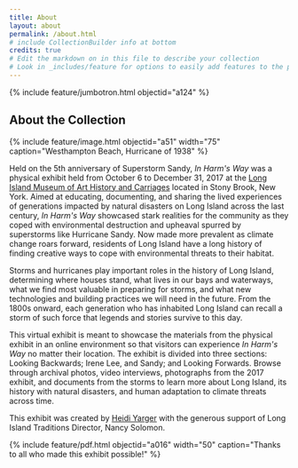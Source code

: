 ```yaml
---
title: About
layout: about
permalink: /about.html
# include CollectionBuilder info at bottom
credits: true
# Edit the markdown on in this file to describe your collection
# Look in _includes/feature for options to easily add features to the page
---
```



{% include feature/jumbotron.html objectid="a124" %}

## About the Collection

{% include feature/image.html objectid="a51" width="75" caption="Westhampton Beach, Hurricane of 1938" %}

Held on the 5th anniversary of Superstorm Sandy, *In Harm's Way* was a physical exhibit held from October 6 to December 31, 2017 at the [Long Island Museum of Art History and Carriages](https://longislandmuseum.org/) located in Stony Brook, New York. Aimed at educating, documenting, and sharing the lived experiences of generations impacted by natural disasters on Long Island across the last century, *In Harm's Way* showcased stark realities for the community as they coped with environmental destruction and upheaval spurred by superstorms like Hurricane Sandy. Now made more prevalent as climate change roars forward, residents of Long Island have a long history of finding creative ways to cope with environmental threats to their habitat.

Storms and hurricanes play important roles in the history of Long Island, determining where houses stand, what lives in our bays and waterways, what we find most valuable in preparing for storms, and what new technologies and building practices we will need in the future. From the 1800s onward, each generation who has inhabited Long Island can recall a storm of such force that legends and stories survive to this day. 

This virtual exhibit is meant to showcase the materials from the physical exhibit in an online environment so that visitors can experience *In Harm's Way* no matter their location. The exhibit is divided into three sections: Looking Backwards; Irene Lee, and Sandy; and Looking Forwards. Browse through archival photos, video interviews, photographs from the 2017 exhibit, and documents from the storms to learn more about Long Island, its history with natural disasters, and human adaptation to climate threats across time. 

This exhibit was created by [Heidi Yarger](www.linkedin.com/in/heidi-yarger-93254114b) with the generous support of Long Island Traditions Director, Nancy Solomon. 

 {% include feature/pdf.html objectid="a016" width="50" caption="Thanks to all who made this exhibit possible!" %}





